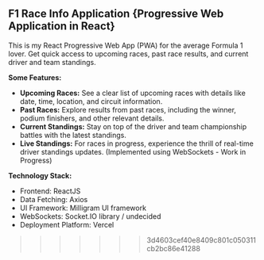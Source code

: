 ## F1 Race Info Application {Progressive Web Application in React}

This is my React Progressive Web App (PWA) for the average Formula 1 lover.  Get quick access to upcoming races, past race results, and current driver and team standings.  

**Some Features:**

* **Upcoming Races:**  See a clear list of upcoming races with details like date, time, location, and circuit information.  
* **Past Races:**  Explore results from past races, including the winner, podium finishers, and other relevant details.  
* **Current Standings:**  Stay on top of the driver and team championship battles with the latest standings.  
* **Live Standings:**  For races in progress, experience the thrill of real-time driver standings updates. (Implemented using WebSockets - Work in Progress)

**Technology Stack:**

* Frontend: ReactJS
* Data Fetching: Axios
* UI Framework: Milligram UI framework
* WebSockets: Socket.IO library / undecided
* Deployment Platform: Vercel




>>>>>>> 3d4603cef40e8409c801c050311cb2bc86e41288

